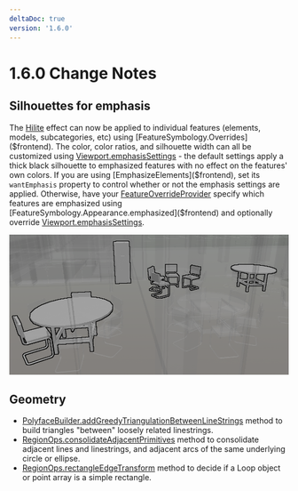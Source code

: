 ```yaml
---
deltaDoc: true
version: '1.6.0'
---
```

# 1.6.0 Change Notes

## Silhouettes for emphasis

The [Hilite]($common) effect can now be applied to individual features (elements, models, subcategories, etc) using [FeatureSymbology.Overrides]($frontend). The color, color ratios, and silhouette width can all be customized using [Viewport.emphasisSettings]($frontend) - the default settings apply a thick black silhouette to emphasized features with no effect on the features' own colors. If you are using [EmphasizeElements]($frontend), set its `wantEmphasis` property to control whether or not the emphasis settings are applied. Otherwise, have your [FeatureOverrideProvider]($frontend) specify which features are emphasized using [FeatureSymbology.Appearance.emphasized]($frontend) and optionally override [Viewport.emphasisSettings]($frontend).

![emphasis example](./assets/emphasized_elements.png "Example showing default emphasis settings")

## Geometry

* [PolyfaceBuilder.addGreedyTriangulationBetweenLineStrings]($geometry) method to build triangles "between" loosely related linestrings.
* [RegionOps.consolidateAdjacentPrimitives]($geometry) method to consolidate adjacent lines and linestrings, and adjacent arcs of the same underlying circle or ellipse.
* [RegionOps.rectangleEdgeTransform]($geometry) method to decide if a Loop object or point array is a simple rectangle.

